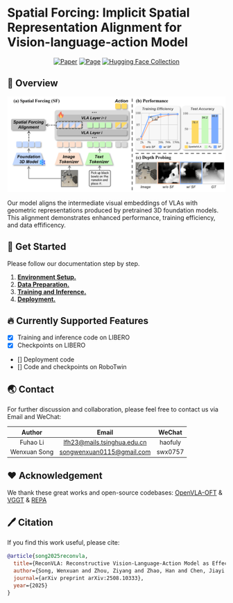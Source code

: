 # Spatial Forcing: Implicit Spatial Representation Alignment for Vision-language-action Model
<div align="center">

[![Paper](https://img.shields.io/badge/Paper-A42C25?style=for-the-badge&logo=arxiv&logoColor=white)](https://arxiv.org/pdf/2509.09372) [![Page](https://img.shields.io/badge/Project--Page-blue?style=for-the-badge&logo=homepage&logoColor=white)](https://github.com/OpenHelix-Team/VLA-Adapter/issues/1) [![Hugging Face Collection](https://img.shields.io/badge/Models-fcd022?style=for-the-badge&logo=huggingface&logoColor=white)](https://huggingface.co/VLA-Adapter)

</div>
<!-- TODO 替换掉三个链接 -->


## 📃 Overview
![teaser](./figs/teaser.png)

Our model aligns the intermediate visual embeddings of VLAs with geometric representations produced by pretrained 3D foundation models. This alignment demonstrates enhanced performance, training efficiency, and data effificency.


## 🚀 Get Started
Please follow our documentation step by step.

1. [**Environment Setup.**](./docs/setup.md)
2. [**Data Preparation.**](./docs/data_preparation.md)
3. [**Training and Inference.**](./docs/training_inference.md)
4. [**Deployment.**](./docs/deploy.md)


## 🔥 Currently Supported Features
- [x] Training and inference code on LIBERO
- [x] Checkpoints on LIBERO
- [] Deployment code
- [] Code and checkpoints on RoboTwin


## 🌏 Contact
For further discussion and collaboration, please feel free to contact us via Email and WeChat:

| Author | Email | WeChat |
|:---:|:---:|:---:|
| Fuhao Li | lfh23@mails.tsinghua.edu.cn | haofuly |
| Wenxuan Song | songwenxuan0115@gmail.com | swx0757 |


## ❤️ Acknowledgement
We thank these great works and open-source codebases: [OpenVLA-OFT](https://github.com/moojink/openvla-oft) & [VGGT](https://github.com/facebookresearch/vggt) & [REPA](https://github.com/sihyun-yu/REPA)


## 🖊 Citation
If you find this work useful, please cite:

```bibtex
@article{song2025reconvla,
  title={ReconVLA: Reconstructive Vision-Language-Action Model as Effective Robot Perceiver},
  author={Song, Wenxuan and Zhou, Ziyang and Zhao, Han and Chen, Jiayi and Ding, Pengxiang and Yan, Haodong and Huang, Yuxin and Tang, Feilong and Wang, Donglin and Li, Haoang},
  journal={arXiv preprint arXiv:2508.10333},
  year={2025}
}
```
<!-- todo 更新bib -->